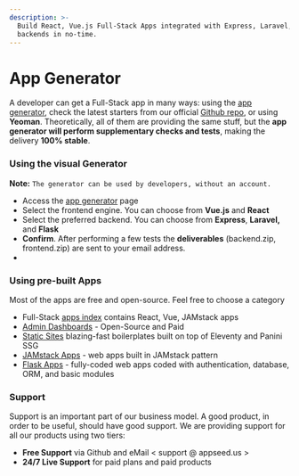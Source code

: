 ```yaml
---
description: >-
  Build React, Vue.js Full-Stack Apps integrated with Express, Laravel, Flask
  backends in no-time.
---
```


# App Generator

 A developer can get a Full-Stack app in many ways: using the [app generator](https://appseed.us/app-generator), check the latest starters from our official [Github repo](https://github.com/rosoftdeveloper/appseed/blob/master/README.md), or using **Yeoman**. Theoretically, all of them are providing the same stuff, but the **app generator will perform supplementary checks and tests**, making the delivery **100% stable**.

###  <a id="using-the-visual-generator-recommended"></a>

### Using the visual Generator  <a id="using-the-visual-generator-recommended"></a>

**Note:** `The generator can be used by developers, without an account.`

* Access the [app generator](https://appseed.us/app-generator) page
* Select the frontend engine. You can choose from **Vue.js** and **React**
* Select the preferred backend. You can choose from **Express**, **Laravel,** and **Flask**
* **Confirm**. After performing a few tests the **deliverables** \(backend.zip, frontend.zip\) are sent to your email address.
* 
### Using pre-built Apps <a id="using-pre-built-apps"></a>

Most of the apps are free and open-source. Feel free to choose a category

* Full-Stack [apps index](https://appseed.us/apps) contains React, Vue, JAMstack apps
* [Admin Dashboards](https://appseed.us/admin-dashboards) - Open-Source and Paid
* [Static Sites](https://appseed.us/static-site) blazing-fast boilerplates built on top of Eleventy and Panini SSG
* [JAMstack Apps](https://appseed.us/apps/jamstack) - web apps built in JAMstack pattern
* [Flask Apps](https://appseed.us/apps/flask-apps) - fully-coded web apps coded with authentication, database, ORM, and basic modules



### Support

Support is an important part of our business model. A good product, in order to be useful, should have good support. We are providing support for all our products using two tiers:

* **Free Support** via Github and eMail &lt; support @ appseed.us &gt;
* **24/7 Live Support** for paid plans and paid products

